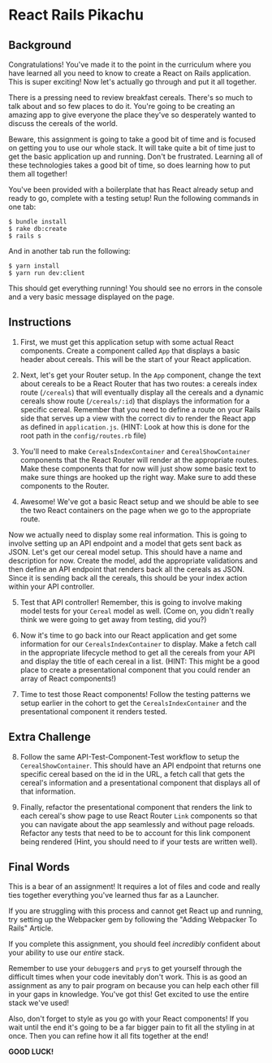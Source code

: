 # React Rails Pikachu

## Background

Congratulations! You've made it to the point in the curriculum where you have learned all you need to know to create a React on Rails application. This is super exciting! Now let's actually go through and put it all together.

There is a pressing need to review breakfast cereals. There's so much to talk about and so few places to do it. You're going to be creating an amazing app to give everyone the place they've so desperately wanted to discuss the cereals of the world.

Beware, this assignment is going to take a good bit of time and is focused on getting you to use our whole stack. It will take quite a bit of time just to get the basic application up and running. Don't be frustrated. Learning all of these technologies takes a good bit of time, so does learning how to put them all together!

You've been provided with a boilerplate that has React already setup and ready to go, complete with a testing setup! Run the following commands in one tab:

```
$ bundle install
$ rake db:create
$ rails s
```

And in another tab run the following:

```
$ yarn install
$ yarn run dev:client
```

This should get everything running! You should see no errors in the console and a very basic message displayed on the page.

## Instructions

1. First, we must get this application setup with some actual React components.
Create a component called `App` that displays a basic header about cereals. This will be the start of your React application.

2. Next, let's get your Router setup. In the `App` component, change the text about cereals to be a React Router that has two routes: a cereals index route (`/cereals`) that will eventually display all the cereals and a dynamic cereals show route (`/cereals/:id`) that displays the information for a specific cereal. Remember that you need to define a route on your Rails side that serves up a view with the correct div to render the React app as defined in `application.js`. (HINT: Look at how this is done for the root path in the `config/routes.rb` file)

3. You'll need to make `CerealsIndexContainer` and `CerealShowContainer` components that the React Router will render at the appropriate routes. Make these components that for now will just show some basic text to make sure things are hooked up the right way. Make sure to add these components to the Router.

4. Awesome! We've got a basic React setup and we should be able to see the two React containers on the page when we go to the appropriate route.

Now we actually need to display some real information. This is going to involve setting up an API endpoint and a model that gets sent back as JSON. Let's get our cereal model setup. This should have a name and description for now. Create the model, add the appropriate validations and then define an API endpoint that renders back all the cereals as JSON. Since it is sending back all the cereals, this should be your index action within your API controller.

5. Test that API controller! Remember, this is going to involve making model tests for your `Cereal` model as well. (Come on, you didn't really think we were going to get away from testing, did you?)

6. Now it's time to go back into our React application and get some information for our `CerealsIndexContainer` to display. Make a fetch call in the appropriate lifecycle method to get all the cereals from your API and display the title of each cereal in a list. (HINT: This might be a good place to create a presentational component that you could render an array of React components!)

7. Time to test those React components! Follow the testing patterns we setup earlier in the cohort to get the `CerealsIndexContainer` and the presentational component it renders tested.

## Extra Challenge

8. Follow the same API-Test-Component-Test workflow to setup the `CerealShowContainer`. This should have an API endpoint that returns one specific cereal based on the id in the URL, a fetch call that gets the cereal's information and a presentational component that displays all of
that information.

9. Finally, refactor the presentational component that renders the link to each cereal's show page to use React Router `Link` components so that you can navigate about the app seamlessly and without page reloads. Refactor any tests that need to be to account for this link component being rendered (Hint, you should need to if your tests are written well).

## Final Words

This is a bear of an assignment! It requires a lot of files and code and really ties together everything you've learned thus far as a Launcher.

If you are struggling with this process and cannot get React up and running, try setting up the Webpacker gem by following the "Adding Webpacker To Rails" Article.

If you complete this assignment, you should feel *incredibly* confident about your ability to use our *entire* stack.

Remember to use your `debugger`s and `pry`s to get yourself through the difficult times when your code inevitably don't work. This is as good an assignment as any to pair program on because you can help each other fill in your gaps in knowledge. You've got this! Get excited to use the entire stack we've used!

Also, don't forget to style as you go with your React components! If you wait until the end it's going to be a far bigger pain to fit all the styling in at once. Then you can refine how it all fits together at the end!

**GOOD LUCK!**
